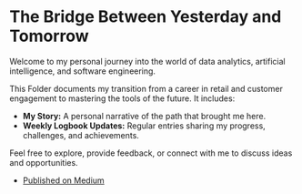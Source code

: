 # The Bridge Between Yesterday and Tomorrow

Welcome to my personal journey into the world of data analytics, artificial intelligence, and software engineering.

This Folder documents my transition from a career in retail and customer engagement to mastering the tools of the future. It includes:
- **My Story:** A personal narrative of the path that brought me here.
- **Weekly Logbook Updates:** Regular entries sharing my progress, challenges, and achievements.


Feel free to explore, provide feedback, or connect with me to discuss ideas and opportunities.

- [Published on Medium](https://medium.com/@info_98425/the-bridge-between-yesterday-and-tomorrow-5acdb3dd1013)


